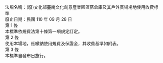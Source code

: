 法規名稱：(廢)文化部臺南文化創意產業園區菸倉庫及其戶外廣場場地使用收費標準  
廢止日期：民國 110 年 09 月 28 日  
第 1 條  
本標準依規費法第十條第一項規定訂定。  
第 2 條  
使用本場地，應繳納使用規費及保證金，其收費基準如附表。  
第 3 條  
本標準自發布日施行。  


